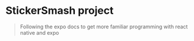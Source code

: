 # StickerSmash project


> Following the expo docs to get more familiar programming with react native and expo 
